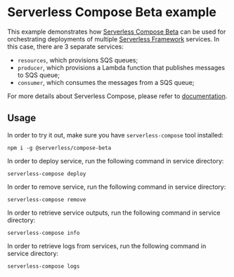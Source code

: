 # Serverless Compose Beta example

This example demonstrates how [Serverless Compose Beta](https://www.npmjs.com/package/@serverless/compose-beta) can be used for orchestrating deployments of multiple [Serverless Framework](https://www.serverless.com/framework) services. In this case, there are 3 separate services:
- `resources`, which provisions SQS queues;
- `producer`, which provisions a Lambda function that publishes messages to SQS queue;
- `consumer`, which consumes the messages from a SQS queue;

For more details about Serverless Compose, please refer to [documentation](https://www.npmjs.com/package/@serverless/compose-beta).

## Usage

In order to try it out, make sure you have `serverless-compose` tool installed:

```
npm i -g @serverless/compose-beta
```


In order to deploy service, run the following command in service directory:

```
serverless-compose deploy
```

In order to remove service, run the following command in service directory:

```
serverless-compose remove
```

In order to retrieve service outputs, run the following command in service directory:

```
serverless-compose info
```

In order to retrieve logs from services, run the following command in service directory:

```
serverless-compose logs
```





